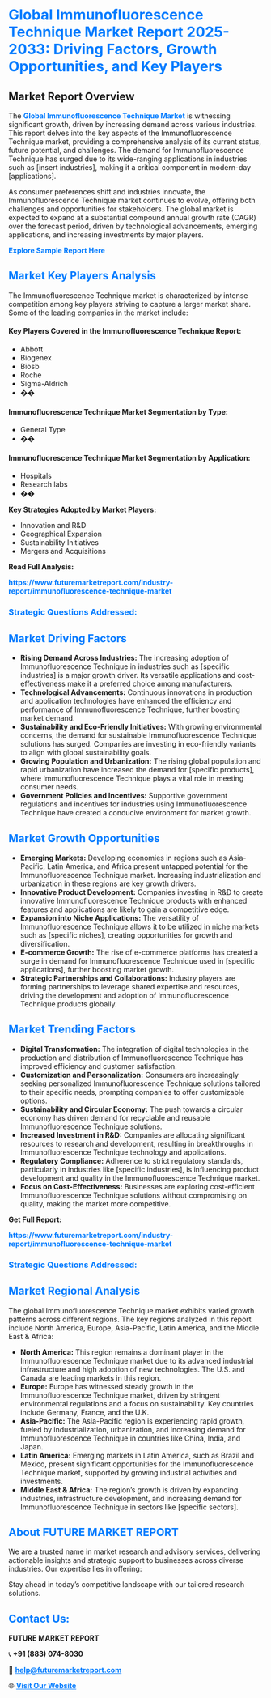 <h1 style="color: #007BFF;">Global Immunofluorescence Technique Market Report 2025-2033: Driving Factors, Growth Opportunities, and Key Players</h1>

<section id="overview">
<h2>Market Report Overview</h2>
<p>The <a href="https://www.futuremarketreport.com/industry-report/immunofluorescence-technique-market" style="color: #007BFF; text-decoration: none;"><strong>Global Immunofluorescence Technique Market</strong></a> is witnessing significant growth, driven by increasing demand across various industries. This report delves into the key aspects of the Immunofluorescence Technique market, providing a comprehensive analysis of its current status, future potential, and challenges. The demand for Immunofluorescence Technique has surged due to its wide-ranging applications in industries such as [insert industries], making it a critical component in modern-day [applications].</p>
<p>As consumer preferences shift and industries innovate, the Immunofluorescence Technique market continues to evolve, offering both challenges and opportunities for stakeholders. The global market is expected to expand at a substantial compound annual growth rate (CAGR) over the forecast period, driven by technological advancements, emerging applications, and increasing investments by major players.</p>
</section>

<section id="overview">
<p><a href="https://www.futuremarketreport.com/request-sample/reportId=114047" style="color: #007BFF; text-decoration: none;"><strong>Explore Sample Report Here</strong></a></p>
</section>

<section id="key-players">
<h2 style="color: #007BFF;">Market Key Players Analysis</h2>
<p>The Immunofluorescence Technique market is characterized by intense competition among key players striving to capture a larger market share. Some of the leading companies in the market include:</p>
<h4>Key Players Covered in the Immunofluorescence Technique Report:</h4>
<ul><li>Abbott</li><li>Biogenex</li><li>Biosb</li><li>Roche</li><li>Sigma-Aldrich</li><li>��</li></ul>
<h4>Immunofluorescence Technique Market Segmentation by Type:</h4>
<ul><li>General Type</li><li>��</li></ul>

<h4>Immunofluorescence Technique Market Segmentation by Application:</h4>
<ul><li>Hospitals</li><li>Research labs</li><li>��</li></ul>
<p><strong>Key Strategies Adopted by Market Players:</strong></p>
<ul>
<li>Innovation and R&D</li>
<li>Geographical Expansion</li>
<li>Sustainability Initiatives</li>
<li>Mergers and Acquisitions</li>
</ul>
</section>

<section>
<p><strong>Read Full Analysis: </strong></p><a href="https://www.futuremarketreport.com/industry-report/immunofluorescence-technique-market" style="color: #007BFF; text-decoration: none;"><strong>https://www.futuremarketreport.com/industry-report/immunofluorescence-technique-market</strong></a>
<h3 style="color: #007BFF;">Strategic Questions Addressed:</h3>
</section>

<section id="driving-factors">
<h2 style="color: #007BFF;">Market Driving Factors</h2>
<ul>
<li><strong>Rising Demand Across Industries:</strong> The increasing adoption of Immunofluorescence Technique in industries such as [specific industries] is a major growth driver. Its versatile applications and cost-effectiveness make it a preferred choice among manufacturers.</li>
<li><strong>Technological Advancements:</strong> Continuous innovations in production and application technologies have enhanced the efficiency and performance of Immunofluorescence Technique, further boosting market demand.</li>
<li><strong>Sustainability and Eco-Friendly Initiatives:</strong> With growing environmental concerns, the demand for sustainable Immunofluorescence Technique solutions has surged. Companies are investing in eco-friendly variants to align with global sustainability goals.</li>
<li><strong>Growing Population and Urbanization:</strong> The rising global population and rapid urbanization have increased the demand for [specific products], where Immunofluorescence Technique plays a vital role in meeting consumer needs.</li>
<li><strong>Government Policies and Incentives:</strong> Supportive government regulations and incentives for industries using Immunofluorescence Technique have created a conducive environment for market growth.</li>
</ul>
</section>

<section id="growth-opportunities">
<h2 style="color: #007BFF;">Market Growth Opportunities</h2>
<ul>
<li><strong>Emerging Markets:</strong> Developing economies in regions such as Asia-Pacific, Latin America, and Africa present untapped potential for the Immunofluorescence Technique market. Increasing industrialization and urbanization in these regions are key growth drivers.</li>
<li><strong>Innovative Product Development:</strong> Companies investing in R&D to create innovative Immunofluorescence Technique products with enhanced features and applications are likely to gain a competitive edge.</li>
<li><strong>Expansion into Niche Applications:</strong> The versatility of Immunofluorescence Technique allows it to be utilized in niche markets such as [specific niches], creating opportunities for growth and diversification.</li>
<li><strong>E-commerce Growth:</strong> The rise of e-commerce platforms has created a surge in demand for Immunofluorescence Technique used in [specific applications], further boosting market growth.</li>
<li><strong>Strategic Partnerships and Collaborations:</strong> Industry players are forming partnerships to leverage shared expertise and resources, driving the development and adoption of Immunofluorescence Technique products globally.</li>
</ul>
</section>

<section id="trending-factors">
<h2 style="color: #007BFF;">Market Trending Factors</h2>
<ul>
<li><strong>Digital Transformation:</strong> The integration of digital technologies in the production and distribution of Immunofluorescence Technique has improved efficiency and customer satisfaction.</li>
<li><strong>Customization and Personalization:</strong> Consumers are increasingly seeking personalized Immunofluorescence Technique solutions tailored to their specific needs, prompting companies to offer customizable options.</li>
<li><strong>Sustainability and Circular Economy:</strong> The push towards a circular economy has driven demand for recyclable and reusable Immunofluorescence Technique solutions.</li>
<li><strong>Increased Investment in R&D:</strong> Companies are allocating significant resources to research and development, resulting in breakthroughs in Immunofluorescence Technique technology and applications.</li>
<li><strong>Regulatory Compliance:</strong> Adherence to strict regulatory standards, particularly in industries like [specific industries], is influencing product development and quality in the Immunofluorescence Technique market.</li>
<li><strong>Focus on Cost-Effectiveness:</strong> Businesses are exploring cost-efficient Immunofluorescence Technique solutions without compromising on quality, making the market more competitive.</li>
</ul>
</section>

<section>
<p><strong>Get Full Report: </strong></p><a href="https://www.futuremarketreport.com/industry-report/immunofluorescence-technique-market" style="color: #007BFF; text-decoration: none;"><strong>https://www.futuremarketreport.com/industry-report/immunofluorescence-technique-market</strong></a>
<h3 style="color: #007BFF;">Strategic Questions Addressed:</h3>
</section>


<section id="regional-analysis">
<h2 style="color: #007BFF;">Market Regional Analysis</h2>
<p>The global Immunofluorescence Technique market exhibits varied growth patterns across different regions. The key regions analyzed in this report include North America, Europe, Asia-Pacific, Latin America, and the Middle East & Africa:</p>
<ul>
<li><strong>North America:</strong> This region remains a dominant player in the Immunofluorescence Technique market due to its advanced industrial infrastructure and high adoption of new technologies. The U.S. and Canada are leading markets in this region.</li>
<li><strong>Europe:</strong> Europe has witnessed steady growth in the Immunofluorescence Technique market, driven by stringent environmental regulations and a focus on sustainability. Key countries include Germany, France, and the U.K.</li>
<li><strong>Asia-Pacific:</strong> The Asia-Pacific region is experiencing rapid growth, fueled by industrialization, urbanization, and increasing demand for Immunofluorescence Technique in countries like China, India, and Japan.</li>
<li><strong>Latin America:</strong> Emerging markets in Latin America, such as Brazil and Mexico, present significant opportunities for the Immunofluorescence Technique market, supported by growing industrial activities and investments.</li>
<li><strong>Middle East & Africa:</strong> The region’s growth is driven by expanding industries, infrastructure development, and increasing demand for Immunofluorescence Technique in sectors like [specific sectors].</li>
</ul>
</section>

<footer>
<h2 style="color: #007BFF;">About FUTURE MARKET REPORT</h2>
<p>We are a trusted name in market research and advisory services, delivering actionable insights and strategic support to businesses across diverse industries. Our expertise lies in offering:</p>

<p>Stay ahead in today’s competitive landscape with our tailored research solutions.</p>

<h2 style="color: #007BFF;">Contact Us:</h2>
<p><strong>FUTURE MARKET REPORT</strong></p>
<p>📞 <strong>+91 (883) 074-8030</strong></p>
<p>📧 <strong><a href="mailto:help@futuremarketreport.com" style="color: #007BFF;">help@futuremarketreport.com</a></strong></p>
<p>🌐 <strong><a href="https://www.futuremarketreport.com/" style="color: #007BFF;">Visit Our Website</a></strong></p>
</footer>
